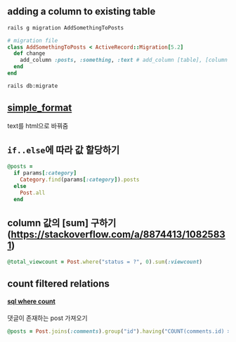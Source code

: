 ## adding a column to existing table
```bash
rails g migration AddSomethingToPosts
```
```ruby
# migration file
class AddSomethingToPosts < ActiveRecord::Migration[5.2]
  def change
    add_column :posts, :something, :text # add_column [table], [column name], [type]
  end
end
```
```bash
rails db:migrate
```

## [simple_format](https://api.rubyonrails.org/v6.0.0/classes/ActionView/Helpers/TextHelper.html#method-i-simple_format)
text를 html으로 바꿔줌

## `if..else`에 따라 값 할당하기
```ruby
@posts = 
  if params[:category]
    Category.find(params[:category]).posts
  else
    Post.all
  end
```

## column 값의 [sum] 구하기(https://stackoverflow.com/a/8874413/10825831)
```ruby
@total_viewcount = Post.where("status = ?", 0).sum(:viewcount)
```

## count filtered relations
#### [sql where count](https://stackoverflow.com/a/24656839/10825831)
댓글이 존재하는 post 가져오기
```ruby
@posts = Post.joins(:comments).group("id").having("COUNT(comments.id) > 0")
```
